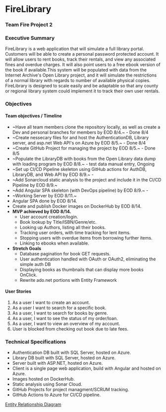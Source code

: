 # FireLibrary
### Team Fire Project 2

### Executive Summary
FireLibrary is a web application that will simulate a full library portal. Customers will be able to create a personal password protected account. It will allow users to rent books, track their rentals, and view any associated fines and overdue charges. It will also point users to a free ebook version of the book if available.This system will be populated with data from the Internet Archive's Open Library project, and it will simulate the restrictions of a normal library with regards to number of available physical copies. FireLibrary is designed to scale easily and be adaptable so that any county or regional library system could implement it to track their own user rentals. 

### Objectives
#### Team objectives / Timeline
- ~Have all team members clone the repository locally, as well as create a Dev and personal branches for members by EOD 8/4.~ - Done 8/4
- ~Create nessecary files for and host the AuthenticationDB, Library server, and asp.net Web API's on Azure by EOD 8/5.~ - Done 8/4
- ~Create GitHub Project for managing the project by EOD 8/5.~ - Done 8/5
- ~Populate the LibraryDB with books from the Open Library data dump with loading program by EOD 8/8.~ - test data manual entry, Ongoing
- ~Set up CI/CD Pipeline skeleton using GitHub actions for AuthDB, LibraryDB, and Web API by EOD 8/9.~ - 
- ~Add Sonarcloud static analysis to the project and include it in the CI/CD Pipeline by EOD 8/9.~
- ~Add Angular SPA skeleton (with DevOps pipeline) by EOD 8/9.~ - 
- ~Working Server by EOD 8/11.~
- Angular SPA done by EOD 8/14.
- Create and publish Docker images on DockerHub by EOD 8/14.
- **MVP achieved by EOD 8/14.**
  - User account creation/login.
  - Book lookup by Title/ISBN/Genre/etc.
  - Looking up Authors, listing all their books.
  - Tracking user orders, with time tracking for lent items.
  - Stopping users with overdue items from borrowing further items.
  - Linking to ebooks when available. 
- **Stretch Goals**
  - Database pagination for book GET requests. 
  - User authentication handled with OAuth or OAuth2, eliminating the simple auth DB
  - Displaying books as thumbnails that can display more books OnClick.
  - Rewrite ado.net portions with Entity Framework
  
 #### User Stories
 1. As a user I want to create an account.
 2. As a user I want to search for a specific book.
 3. As a user, I want to search for books by genre.
 4. As a user, I want to see the status of my order/loan.
 5. As a user, I want to view an overview of my account.
 6. User is blocked from checking out book due to late fees. 

### Technical Specifications
- Authentication DB built with SQL Server, hosted on Azure.
- Library DB built with SQL Server, hosted on Azure.
- Server built with ASP.NET, hosted on Azure. 
- Client is a single page web application, build with Angular and hosted on Azure. 
- Images hosted on DockerHub. 
- Static analysis using Sonar Cloud.
- GitHub Projects for project managment/SCRUM tracking.
- GitHub Actions to Azure for CI/CD pipeline. 

[Entity Relationship Diagram][ERD]

[ERD]: https://raw.githubusercontent.com/jdelacruz96/ProjectFire/main/LibraryERD.png

